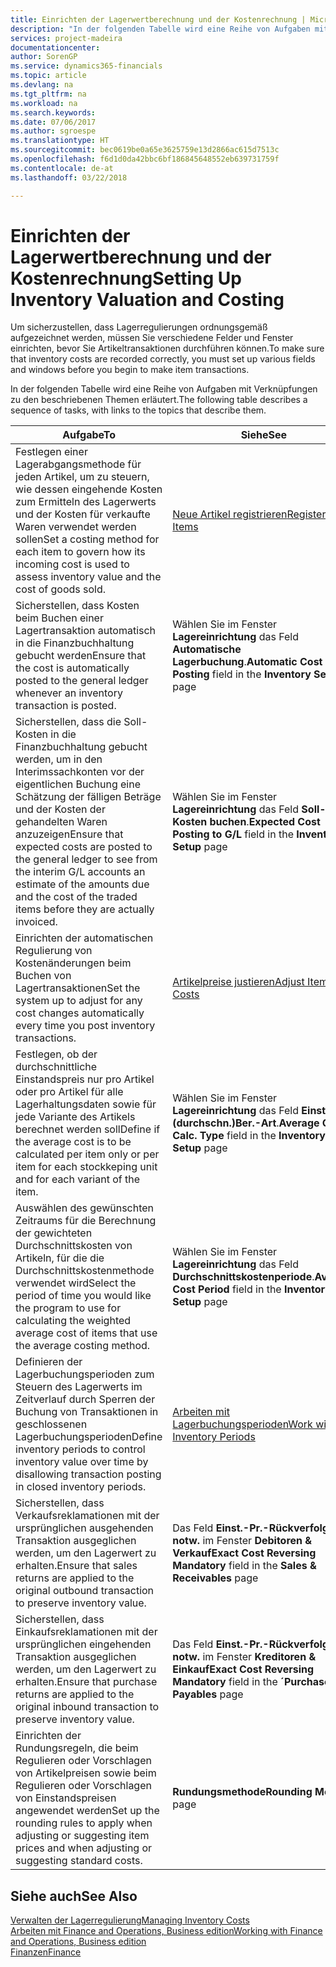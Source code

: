 ```yaml
---
title: Einrichten der Lagerwertberechnung und der Kostenrechnung | Microsoft Docs
description: "In der folgenden Tabelle wird eine Reihe von Aufgaben mit Verknüpfungen zu den beschriebenen Themen erläutert."
services: project-madeira
documentationcenter: 
author: SorenGP
ms.service: dynamics365-financials
ms.topic: article
ms.devlang: na
ms.tgt_pltfrm: na
ms.workload: na
ms.search.keywords: 
ms.date: 07/06/2017
ms.author: sgroespe
ms.translationtype: HT
ms.sourcegitcommit: bec0619be0a65e3625759e13d2866ac615d7513c
ms.openlocfilehash: f6d1d0da42bbc6bf186845648552eb639731759f
ms.contentlocale: de-at
ms.lasthandoff: 03/22/2018

---
```

# <a name="setting-up-inventory-valuation-and-costing"></a><span data-ttu-id="72297-103">Einrichten der Lagerwertberechnung und der Kostenrechnung</span><span class="sxs-lookup"><span data-stu-id="72297-103">Setting Up Inventory Valuation and Costing</span></span>
<span data-ttu-id="72297-104">Um sicherzustellen, dass Lagerregulierungen ordnungsgemäß aufgezeichnet werden, müssen Sie verschiedene Felder und Fenster einrichten, bevor Sie Artikeltransaktionen durchführen können.</span><span class="sxs-lookup"><span data-stu-id="72297-104">To make sure that inventory costs are recorded correctly, you must set up various fields and windows before you begin to make item transactions.</span></span>

<span data-ttu-id="72297-105">In der folgenden Tabelle wird eine Reihe von Aufgaben mit Verknüpfungen zu den beschriebenen Themen erläutert.</span><span class="sxs-lookup"><span data-stu-id="72297-105">The following table describes a sequence of tasks, with links to the topics that describe them.</span></span>

|<span data-ttu-id="72297-106">**Aufgabe**</span><span class="sxs-lookup"><span data-stu-id="72297-106">**To**</span></span>|<span data-ttu-id="72297-107">**Siehe**</span><span class="sxs-lookup"><span data-stu-id="72297-107">**See**</span></span>|  
|------------|-------------|  
|<span data-ttu-id="72297-108">Festlegen einer Lagerabgangsmethode für jeden Artikel, um zu steuern, wie dessen eingehende Kosten zum Ermitteln des Lagerwerts und der Kosten für verkaufte Waren verwendet werden sollen</span><span class="sxs-lookup"><span data-stu-id="72297-108">Set a costing method for each item to govern how its incoming cost is used to assess inventory value and the cost of goods sold.</span></span>|[<span data-ttu-id="72297-109">Neue Artikel registrieren</span><span class="sxs-lookup"><span data-stu-id="72297-109">Register New Items</span></span>](inventory-how-register-new-items.md)|  
|<span data-ttu-id="72297-110">Sicherstellen, dass Kosten beim Buchen einer Lagertransaktion automatisch in die Finanzbuchhaltung gebucht werden</span><span class="sxs-lookup"><span data-stu-id="72297-110">Ensure that the cost is automatically posted to the general ledger whenever an inventory transaction is posted.</span></span>|<span data-ttu-id="72297-111">Wählen Sie im Fenster **Lagereinrichtung** das Feld **Automatische Lagerbuchung**.</span><span class="sxs-lookup"><span data-stu-id="72297-111">**Automatic Cost Posting** field in the **Inventory Setup** page</span></span>|  
|<span data-ttu-id="72297-112">Sicherstellen, dass die Soll-Kosten in die Finanzbuchhaltung gebucht werden, um in den Interimssachkonten vor der eigentlichen Buchung eine Schätzung der fälligen Beträge und der Kosten der gehandelten Waren anzuzeigen</span><span class="sxs-lookup"><span data-stu-id="72297-112">Ensure that expected costs are posted to the general ledger to see from the interim G/L accounts an estimate of the amounts due and the cost of the traded items before they are actually invoiced.</span></span>|<span data-ttu-id="72297-113">Wählen Sie im Fenster **Lagereinrichtung** das Feld **Soll-Kosten buchen**.</span><span class="sxs-lookup"><span data-stu-id="72297-113">**Expected Cost Posting to G/L** field in the **Inventory Setup** page</span></span>|  
|<span data-ttu-id="72297-114">Einrichten der automatischen Regulierung von Kostenänderungen beim Buchen von Lagertransaktionen</span><span class="sxs-lookup"><span data-stu-id="72297-114">Set the system up to adjust for any cost changes automatically every time you post inventory transactions.</span></span>|[<span data-ttu-id="72297-115">Artikelpreise justieren</span><span class="sxs-lookup"><span data-stu-id="72297-115">Adjust Item Costs</span></span>](inventory-how-adjust-item-costs.md)|  
|<span data-ttu-id="72297-116">Festlegen, ob der durchschnittliche Einstandspreis nur pro Artikel oder pro Artikel für alle Lagerhaltungsdaten sowie für jede Variante des Artikels berechnet werden soll</span><span class="sxs-lookup"><span data-stu-id="72297-116">Define if the average cost is to be calculated per item only or per item for each stockkeping unit and for each variant of the item.</span></span>|<span data-ttu-id="72297-117">Wählen Sie im Fenster **Lagereinrichtung** das Feld **Einst.-Pr.(durchschn.)Ber.-Art**.</span><span class="sxs-lookup"><span data-stu-id="72297-117">**Average Cost Calc. Type** field in the **Inventory Setup** page</span></span>|  
|<span data-ttu-id="72297-118">Auswählen des gewünschten Zeitraums für die Berechnung der gewichteten Durchschnittskosten von Artikeln, für die die Durchschnittskostenmethode verwendet wird</span><span class="sxs-lookup"><span data-stu-id="72297-118">Select the period of time you would like the program to use for calculating the weighted average cost of items that use the average costing method.</span></span>|<span data-ttu-id="72297-119">Wählen Sie im Fenster **Lagereinrichtung** das Feld **Durchschnittskostenperiode**.</span><span class="sxs-lookup"><span data-stu-id="72297-119">**Average Cost Period** field in the **Inventory Setup** page</span></span>|  
|<span data-ttu-id="72297-120">Definieren der Lagerbuchungsperioden zum Steuern des Lagerwerts im Zeitverlauf durch Sperren der Buchung von Transaktionen in geschlossenen Lagerbuchungsperioden</span><span class="sxs-lookup"><span data-stu-id="72297-120">Define inventory periods to control inventory value over time by disallowing transaction posting in closed inventory periods.</span></span>|[<span data-ttu-id="72297-121">Arbeiten mit Lagerbuchungsperioden</span><span class="sxs-lookup"><span data-stu-id="72297-121">Work with Inventory Periods</span></span>](finance-how-to-work-with-inventory-periods.md)|  
|<span data-ttu-id="72297-122">Sicherstellen, dass Verkaufsreklamationen mit der ursprünglichen ausgehenden Transaktion ausgeglichen werden, um den Lagerwert zu erhalten.</span><span class="sxs-lookup"><span data-stu-id="72297-122">Ensure that sales returns are applied to the original outbound transaction to preserve inventory value.</span></span>|<span data-ttu-id="72297-123">Das Feld **Einst.-Pr.-Rückverfolg. notw.** im Fenster **Debitoren & Verkauf**</span><span class="sxs-lookup"><span data-stu-id="72297-123">**Exact Cost Reversing Mandatory** field in the **Sales & Receivables** page</span></span>|  
|<span data-ttu-id="72297-124">Sicherstellen, dass Einkaufsreklamationen mit der ursprünglichen eingehenden Transaktion ausgeglichen werden, um den Lagerwert zu erhalten.</span><span class="sxs-lookup"><span data-stu-id="72297-124">Ensure that purchase returns are applied to the original inbound transaction to preserve inventory value.</span></span>|<span data-ttu-id="72297-125">Das Feld **Einst.-Pr.-Rückverfolg. notw.** im Fenster **Kreditoren & Einkauf**</span><span class="sxs-lookup"><span data-stu-id="72297-125">**Exact Cost Reversing Mandatory** field in the **´Purchases & Payables** page</span></span>|
|<span data-ttu-id="72297-126">Einrichten der Rundungsregeln, die beim Regulieren oder Vorschlagen von Artikelpreisen sowie beim Regulieren oder Vorschlagen von Einstandspreisen angewendet werden</span><span class="sxs-lookup"><span data-stu-id="72297-126">Set up the rounding rules to apply when adjusting or suggesting item prices and when adjusting or suggesting standard costs.</span></span>|<span data-ttu-id="72297-127">**Rundungsmethode**</span><span class="sxs-lookup"><span data-stu-id="72297-127">**Rounding Method** page</span></span>|  

## <a name="see-also"></a><span data-ttu-id="72297-128">Siehe auch</span><span class="sxs-lookup"><span data-stu-id="72297-128">See Also</span></span>  
[<span data-ttu-id="72297-129">Verwalten der Lagerregulierung</span><span class="sxs-lookup"><span data-stu-id="72297-129">Managing Inventory Costs</span></span>](finance-manage-inventory-costs.md)  
[<span data-ttu-id="72297-130">Arbeiten mit Finance and Operations, Business edition</span><span class="sxs-lookup"><span data-stu-id="72297-130">Working with Finance and Operations, Business edition</span></span>](ui-work-product.md)  
[<span data-ttu-id="72297-131">Finanzen</span><span class="sxs-lookup"><span data-stu-id="72297-131">Finance</span></span>](finance.md)  

